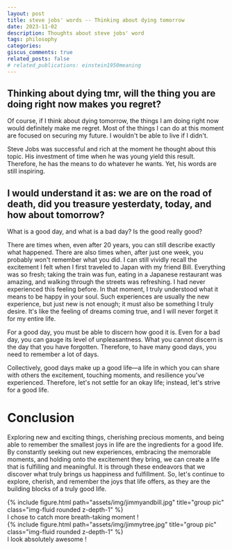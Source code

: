 ```yaml
---
layout: post
title: steve jobs' words -- Thinking about dying tomorrow
date: 2023-11-02
description: Thoughts about steve jobs' word
tags: philosophy
categories: 
giscus_comments: true
related_posts: false
# related_publications: einstein1950meaning
---
```


## Thinking about dying tmr, will the thing you are doing right now makes you regret?

Of course, if I think about dying tomorrow, the things I am doing right now would definitely make me regret. Most of the things I can do at this moment are focused on securing my future. I wouldn't be able to live if I didn't.

Steve Jobs was successful and rich at the moment he thought about this topic. His investment of time when he was young yield this result. Therefore, he has the means to do whatever he wants. Yet, his words are still inspiring.

## I would understand it as: we are on the road of death, did you treasure yesterdaty, today, and how about tomorrow?

What is a good day, and what is a bad day? Is the good really good?

There are times when, even after 20 years, you can still describe exactly what happened. There are also times when, after just one week, you probably won't remember what you did. I can still vividly recall the excitement I felt when I first traveled to Japan with my friend Bill. Everything was so fresh; taking the train was fun, eating in a Japanese restaurant was amazing, and walking through the streets was refreshing. I had never experienced this feeling before. In that moment, I truly understood what it means to be happy in your soul. Such experiences are usually the new experience, but just new is not enough; it must also be something I truly desire. It's like the feeling of dreams coming true, and I will never forget it for my entire life.

For a good day, you must be able to discern how good it is. Even for a bad day, you can gauge its level of unpleasantness. What you cannot discern is the day that you have forgotten. Therefore, to have many good days, you need to remember a lot of days.

Collectively, good days make up a good life—a life in which you can share with others the excitement, touching moments, and resilience you've experienced. Therefore, let's not settle for an okay life; instead, let's strive for a good life.

# Conclusion
Exploring new and exciting things, cherishing precious moments, and being able to remember the smallest joys in life are the ingredients for a good life. By constantly seeking out new experiences, embracing the memorable moments, and holding onto the excitement they bring, we can create a life that is fulfilling and meaningful. It is through these endeavors that we discover what truly brings us happiness and fulfillment. So, let's continue to explore, cherish, and remember the joys that life offers, as they are the building blocks of a truly good life.

<div class="row">
    <div class="col-sm mt-3 mt-md-0">
        {% include figure.html path="assets/img/jimmyandbill.jpg" title="group pic" class="img-fluid rounded z-depth-1" %}
    </div>
</div>
<div class="caption">
    I chose to catch more breath-taking moment !
</div>

<div class="row">
    <div class="col-sm mt-3 mt-md-0">
        {% include figure.html path="assets/img/jimmytree.jpg" title="group pic" class="img-fluid rounded z-depth-1" %}
    </div>
</div>
<div class="caption">
    I look absolutely awesome !
</div>